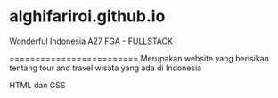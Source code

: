 # alghifariroi.github.io
Wonderful Indonesia
A27 FGA - FULLSTACK

=========================
Merupakan website yang berisikan tentang tour and travel wisata yang ada di Indonesia

HTML dan CSS

